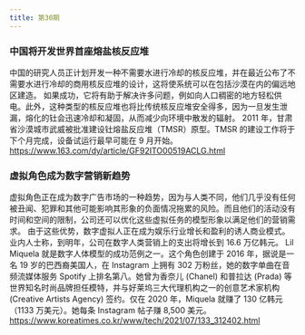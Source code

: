 ```yaml
---
title: 第30期
---
```


### 中国将开发世界首座熔盐核反应堆

中国的研究人员正计划开发一种不需要水进行冷却的核反应堆，并在最近公布了不需要水进行冷却的商用核反应堆的设计，这将使系统可以在包括沙漠在内的偏远地区建造。
如果成功，它将有助于解决许多问题，例如向人口稠密的地方轻松供电。此外，这种类型的核反应堆也将比传统核反应堆安全得多，因为一旦发生泄漏，熔化的钍会迅速冷却和凝固，从而减少向环境中散发的辐射。
2011 年，甘肃省沙漠城市武威被批准建设钍熔盐反应堆（TMSR）原型。TMSR 的建设工作将于下个月完成，设备试运行最早可能在 9 月开始。
https://www.163.com/dy/article/GF92ITO00519ACLG.html

### 虚拟角色成为数字营销新趋势

虚拟角色正在成为数字广告市场的一种趋势，因为与人类不同，他们几乎没有任何被丑闻、犯罪和其他可能影响其形象的负面情况拖累的风险。而且他们的活动没有时间和空间的限制，公司还可以优化这些虚拟任务的模型形象以满足他们的营销需求。
由于这些优势，数字虚拟人正在成为娱乐行业增长和盈利的诱人商业模式。业内人士称，到明年，公司在数字人类营销上的支出将增长到 16.6 万亿韩元。
Lil Miquela 就是数字人体模型的成功范例之一。这个角色创建于 2016 年，据说是一名 19 岁的巴西裔美国人，在 Instagram 上拥有 302 万粉丝，她的数字单曲在音频流媒体服务 Spotify 上排名第八。她曾为香奈儿 (Chanel) 和普拉达 (Prada) 等世界知名时尚品牌担任模特，并与好莱坞三大代理机构之一的创意艺术家机构 (Creative Artists Agency) 签约。仅在 2020 年，Miquela 就赚了 130 亿韩元（1133 万美元）。她每条 Instagram 帖子赚 8,500 美元。
https://www.koreatimes.co.kr/www/tech/2021/07/133_312402.html
